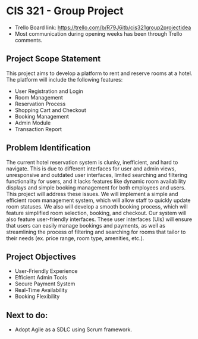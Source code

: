 # CIS 321 - Group Project
- Trello Board link:
https://trello.com/b/R79J6itb/cis321group2projectidea
- Most communication during opening weeks has been through Trello comments.
## Project Scope Statement
This project aims to develop a platform to rent and reserve rooms at a hotel. The platform will include the following features: 
 - User Registration and Login 
 - Room Management
 - Reservation Process
 - Shopping Cart and Checkout
 - Booking Management
 - Admin Module
 - Transaction Report
   
## Problem Identification
The current hotel reservation system is clunky, inefficient, and hard to navigate. This is due to different interfaces for user and admin views, unresponsive and outdated user interfaces, limited searching and filtering functionality for users, and it lacks features like dynamic room availability displays and simple booking management for both employees and users. This project will address these issues. We will implement a simple and efficient room management system, which will allow staff to quickly update room statuses. We also will develop a smooth booking process, which will feature simplified room selection, booking, and checkout. Our system will also feature user-friendly interfaces. These user interfaces (UIs) will ensure that users can easily manage bookings and payments, as well as streamlining the process of filtering and searching for rooms that tailor to their needs (ex. price range, room type, amenities, etc.). 

## Project Objectives
 - User-Friendly Experience
 - Efficient Admin Tools
 - Secure Payment System
 - Real-Time Availability
 - Booking Flexibility
## Next to do:
 - Adopt Agile as a SDLC using Scrum framework.
